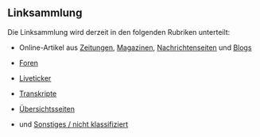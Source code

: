 Linksammlung
------------

Die Linksammlung wird derzeit in den folgenden Rubriken unterteilt:

- Online-Artikel aus [Zeitungen](Zeitungsartikel.md), [Magazinen](Magazine.md), [Nachrichtenseiten](Nachrichtenseiten.md) und [Blogs](Blogartikel.md)
- [Foren](Foren.md)
- [Liveticker](Liveticker.md)
- [Transkripte](Transkripte.md)
- [Übersichtsseiten](Übersichtsseiten.md)


- und [Sonstiges / nicht klassifiziert](Sonstiges.md)

